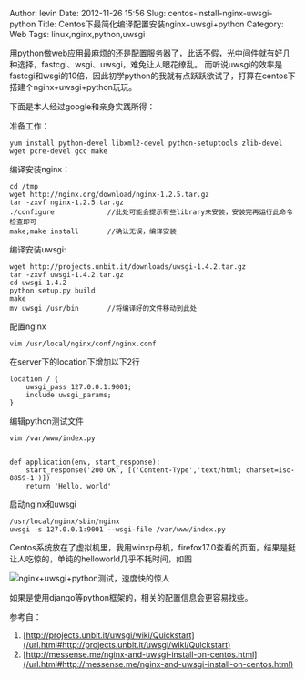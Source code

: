 Author: levin
Date: 2012-11-26 15:56
Slug: centos-install-nginx-uwsgi-python
Title: Centos下最简化编译配置安装nginx+uwsgi+python
Category: Web
Tags: linux,nginx,python,uwsgi

用python做web应用最麻烦的还是配置服务器了，此话不假，光中间件就有好几种选择，fastcgi、wsgi、uwsgi，难免让人眼花缭乱。
而听说uwsgi的效率是fastcgi和wsgi的10倍，因此初学python的我就有点跃跃欲试了，打算在centos下搭建个nginx+uwsgi+python玩玩。<!-- more -->

下面是本人经过google和亲身实践所得：

准备工作：

    yum install python-devel libxml2-devel python-setuptools zlib-devel wget pcre-devel gcc make

编译安装nginx：

    cd /tmp
    wget http://nginx.org/download/nginx-1.2.5.tar.gz
    tar -zxvf nginx-1.2.5.tar.gz
    ./configure				//此处可能会提示有些library未安装，安装完再运行此命令检查即可
    make;make install		//确认无误，编译安装

编译安装uwsgi:

    wget http://projects.unbit.it/downloads/uwsgi-1.4.2.tar.gz
    tar -zxvf uwsgi-1.4.2.tar.gz
    cd uwsgi-1.4.2
    python setup.py build
    make
    mv uwsgi /usr/bin		//将编译好的文件移动到此处

配置nginx

    vim /usr/local/nginx/conf/nginx.conf

在server下的location下增加以下2行

    location / {
    	uwsgi_pass 127.0.0.1:9001;
      	include uwsgi_params;
    }

编辑python测试文件

    vim /var/www/index.py


    def application(env, start_response):
    	start_response('200 OK', [('Content-Type','text/html; charset=iso-8859-1')])
    	return 'Hello, world'

启动nginx和uwsgi

    /usr/local/nginx/sbin/nginx
    uwsgi -s 127.0.0.1:9001 --wsgi-file /var/www/index.py

Centos系统放在了虚拟机里，我用winxp母机，firefox17.0查看的页面，结果是挺让人吃惊的，单纯的helloworld几乎不耗时间，如图

![nginx+uwsgi+python测试，速度快的惊人](/img/python-uwsgi-nginx-test.png)

如果是使用django等python框架的，相关的配置信息会更容易找些。

参考自：

1. [http://projects.unbit.it/uwsgi/wiki/Quickstart](/url.html#http://projects.unbit.it/uwsgi/wiki/Quickstart)
2. [http://messense.me/nginx-and-uwsgi-install-on-centos.html](/url.html#http://messense.me/nginx-and-uwsgi-install-on-centos.html)

